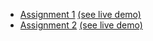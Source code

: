 - [Assignment 1](Assignment%201) [(see live demo)](https://pranaysanjule.github.io/GEOGO-INTERNSHIP-ASSIGNMENTS/Assignment%201/)
- [Assignment 2](Assignment%202) [(see live demo)](https://pranaysanjule.github.io/GEOGO-INTERNSHIP-ASSIGNMENTS/)
